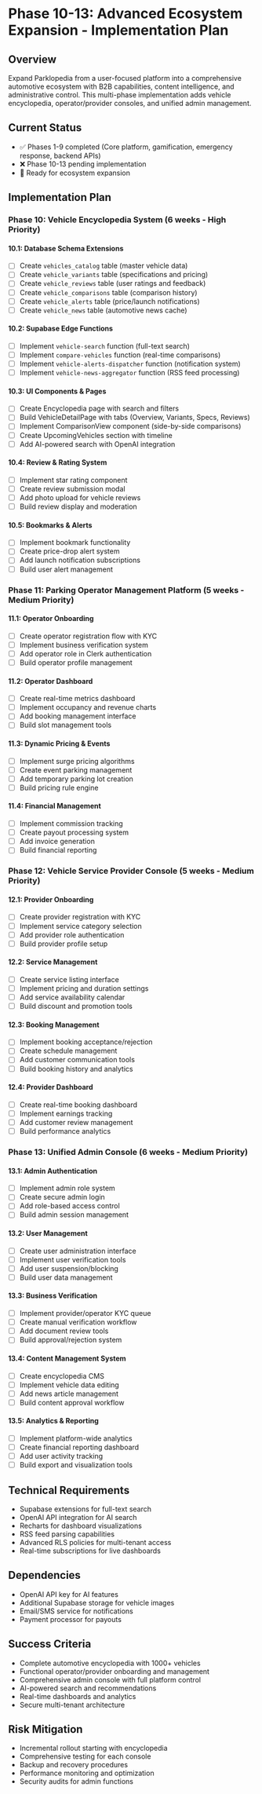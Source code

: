 # Phase 10-13: Advanced Ecosystem Expansion - Implementation Plan

## Overview
Expand Parklopedia from a user-focused platform into a comprehensive automotive ecosystem with B2B capabilities, content intelligence, and administrative control. This multi-phase implementation adds vehicle encyclopedia, operator/provider consoles, and unified admin management.

## Current Status
- ✅ Phases 1-9 completed (Core platform, gamification, emergency response, backend APIs)
- ❌ Phase 10-13 pending implementation
- 🔄 Ready for ecosystem expansion

## Implementation Plan

### Phase 10: Vehicle Encyclopedia System (6 weeks - High Priority)
#### 10.1: Database Schema Extensions
- [ ] Create `vehicles_catalog` table (master vehicle data)
- [ ] Create `vehicle_variants` table (specifications and pricing)
- [ ] Create `vehicle_reviews` table (user ratings and feedback)
- [ ] Create `vehicle_comparisons` table (comparison history)
- [ ] Create `vehicle_alerts` table (price/launch notifications)
- [ ] Create `vehicle_news` table (automotive news cache)

#### 10.2: Supabase Edge Functions
- [ ] Implement `vehicle-search` function (full-text search)
- [ ] Implement `compare-vehicles` function (real-time comparisons)
- [ ] Implement `vehicle-alerts-dispatcher` function (notification system)
- [ ] Implement `vehicle-news-aggregator` function (RSS feed processing)

#### 10.3: UI Components & Pages
- [ ] Create Encyclopedia page with search and filters
- [ ] Build VehicleDetailPage with tabs (Overview, Variants, Specs, Reviews)
- [ ] Implement ComparisonView component (side-by-side comparisons)
- [ ] Create UpcomingVehicles section with timeline
- [ ] Add AI-powered search with OpenAI integration

#### 10.4: Review & Rating System
- [ ] Implement star rating component
- [ ] Create review submission modal
- [ ] Add photo upload for vehicle reviews
- [ ] Build review display and moderation

#### 10.5: Bookmarks & Alerts
- [ ] Implement bookmark functionality
- [ ] Create price-drop alert system
- [ ] Add launch notification subscriptions
- [ ] Build user alert management

### Phase 11: Parking Operator Management Platform (5 weeks - Medium Priority)
#### 11.1: Operator Onboarding
- [ ] Create operator registration flow with KYC
- [ ] Implement business verification system
- [ ] Add operator role in Clerk authentication
- [ ] Build operator profile management

#### 11.2: Operator Dashboard
- [ ] Create real-time metrics dashboard
- [ ] Implement occupancy and revenue charts
- [ ] Add booking management interface
- [ ] Build slot management tools

#### 11.3: Dynamic Pricing & Events
- [ ] Implement surge pricing algorithms
- [ ] Create event parking management
- [ ] Add temporary parking lot creation
- [ ] Build pricing rule engine

#### 11.4: Financial Management
- [ ] Implement commission tracking
- [ ] Create payout processing system
- [ ] Add invoice generation
- [ ] Build financial reporting

### Phase 12: Vehicle Service Provider Console (5 weeks - Medium Priority)
#### 12.1: Provider Onboarding
- [ ] Create provider registration with KYC
- [ ] Implement service category selection
- [ ] Add provider role authentication
- [ ] Build provider profile setup

#### 12.2: Service Management
- [ ] Create service listing interface
- [ ] Implement pricing and duration settings
- [ ] Add service availability calendar
- [ ] Build discount and promotion tools

#### 12.3: Booking Management
- [ ] Implement booking acceptance/rejection
- [ ] Create schedule management
- [ ] Add customer communication tools
- [ ] Build booking history and analytics

#### 12.4: Provider Dashboard
- [ ] Create real-time booking dashboard
- [ ] Implement earnings tracking
- [ ] Add customer review management
- [ ] Build performance analytics

### Phase 13: Unified Admin Console (6 weeks - Medium Priority)
#### 13.1: Admin Authentication
- [ ] Implement admin role system
- [ ] Create secure admin login
- [ ] Add role-based access control
- [ ] Build admin session management

#### 13.2: User Management
- [ ] Create user administration interface
- [ ] Implement user verification tools
- [ ] Add user suspension/blocking
- [ ] Build user data management

#### 13.3: Business Verification
- [ ] Implement provider/operator KYC queue
- [ ] Create manual verification workflow
- [ ] Add document review tools
- [ ] Build approval/rejection system

#### 13.4: Content Management System
- [ ] Create encyclopedia CMS
- [ ] Implement vehicle data editing
- [ ] Add news article management
- [ ] Build content approval workflow

#### 13.5: Analytics & Reporting
- [ ] Implement platform-wide analytics
- [ ] Create financial reporting dashboard
- [ ] Add user activity tracking
- [ ] Build export and visualization tools

## Technical Requirements
- Supabase extensions for full-text search
- OpenAI API integration for AI search
- Recharts for dashboard visualizations
- RSS feed parsing capabilities
- Advanced RLS policies for multi-tenant access
- Real-time subscriptions for live dashboards

## Dependencies
- OpenAI API key for AI features
- Additional Supabase storage for vehicle images
- Email/SMS service for notifications
- Payment processor for payouts

## Success Criteria
- Complete automotive encyclopedia with 1000+ vehicles
- Functional operator/provider onboarding and management
- Comprehensive admin console with full platform control
- AI-powered search and recommendations
- Real-time dashboards and analytics
- Secure multi-tenant architecture

## Risk Mitigation
- Incremental rollout starting with encyclopedia
- Comprehensive testing for each console
- Backup and recovery procedures
- Performance monitoring and optimization
- Security audits for admin functions

